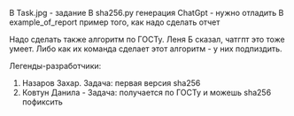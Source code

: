 В Task.jpg - задание
В sha256.py генерация ChatGpt - нужно отладить
В example_of_report пример того, как надо сделать отчет

Надо сделать также алгоритм по ГОСТу. Леня Б сказал, чатгпт это тоже умеет. Либо как их команда сделает этот алгоритм - у них подпиздить.


Легенды-разработчики:

1. Назаров Захар. Задача: первая версия sha256
2. Ковтун Данила - Задача: получается по ГОСТу и можешь sha256 пофиксить
